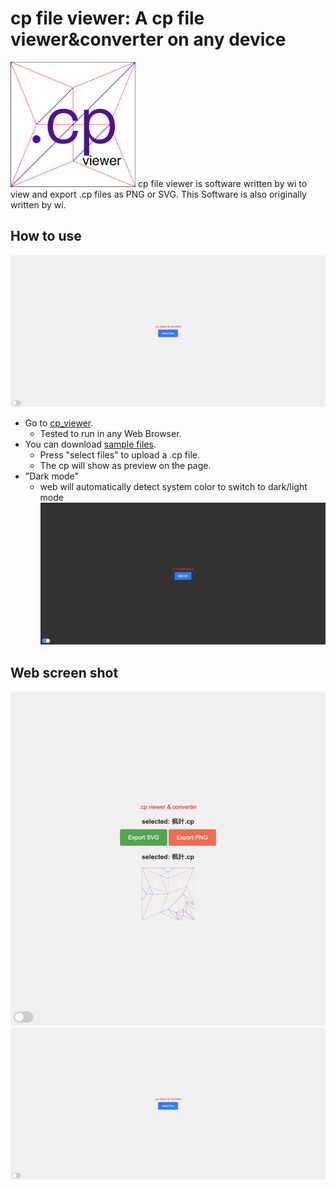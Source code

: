 # cp file viewer: A cp file viewer&converter on any device
<img src="https://github.com/wiorigami/cp_viewer.github.io/blob/main/pho/ico.png?raw=true" alt="web icon" style="width: 200px; height: auto;"/>
cp file viewer is software written by wi
to view and export .cp files as PNG or SVG. This Software is also originally written by wi.

## How to use
![cp_viewer Screen](https://raw.githubusercontent.com/wiorigami/cp_viewer.github.io/refs/heads/main/pho/page.png)
- Go to [cp_viewer](https://wiorigami.github.io/cp_viewer.github.io/).
  - Tested to run in any Web Browser.
- You can download [sample files](https://github.com/wiorigami/cp_viewer.github.io/tree/main/samples).
  - Press "select files" to upload a .cp file.
  - The cp will show as preview on the page.
- "Dark mode"
  - web will automatically detect system color to switch to dark/light mode 
![page](https://raw.githubusercontent.com/wiorigami/cp_viewer.github.io/refs/heads/main/pho/screen.png)

## Web screen shot
![cp_viewer Screen](https://raw.githubusercontent.com/wiorigami/cp_viewer.github.io/refs/heads/main/pho/web%20screen.png)
![cp_viewer Screen](https://raw.githubusercontent.com/wiorigami/cp_viewer.github.io/refs/heads/main/pho/page.png)
